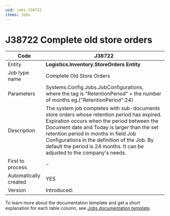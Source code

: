 ```yaml
---
uid: jobs-J38722
items: Jobs
---
```


# J38722 Complete old store orders

| Code                  | J38722                                                      |
| --------------------- | ------------------------------------------------------------|
| Entity                | **Logistics.Inventory.StoreOrders Entity**                  |
| Job type name         | Complete Old Store Orders                                   |
| Parameters            | Systems.Config.Jobs.JobConfigurations, <br/>where the tag is "RetentionPeriod" + the number of months eg.{"RetentionPeriod":24}          |
| Description           | The system job completes with sub-documents store orders whose retention period has expired. Expiration occurs when the period between the Document date and Today is larger than the set retention period in months in field Job Configurations in the definition of the Job. By default the period is 24 months. It can be adjusted to the company's needs.|
| First to process      | \-                                                          |
| Automatically created | YES                                                         |
| Version               | Introduced:                                                 |

To learn more about the documentation template and get a short explanation for each table column, see [Jobs documentation template](template.md).
